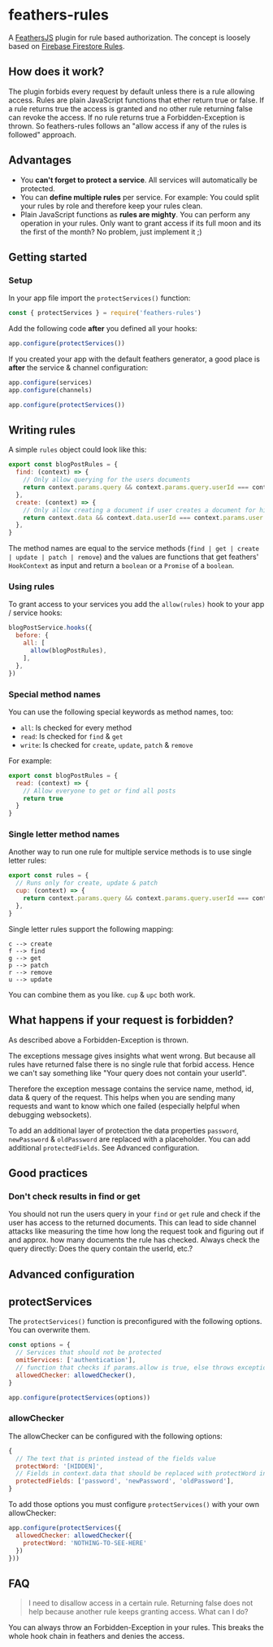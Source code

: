 # feathers-rules

A [FeathersJS](https://feathersjs.com) plugin for rule based authorization.
The concept is loosely based on [Firebase Firestore Rules](https://firebase.google.com/docs/firestore/security/get-started). 


## How does it work?

The plugin forbids every request by default unless there is a rule allowing access.
Rules are plain JavaScript functions that ether return true or false.
If a rule returns true the access is granted and no other rule returning false can revoke the access.
If no rule returns true a Forbidden-Exception is thrown.
So feathers-rules follows an "allow access if any of the rules is followed" approach.


## Advantages
* You **can't forget to protect a service**.
All services will automatically be protected.
* You can **define multiple rules** per service.
For example: You could split your rules by role and therefore keep your rules clean.
* Plain JavaScript functions as **rules are mighty**.
You can perform any operation in your rules.
Only want to grant access if its full moon and its the first of the month?
No problem, just implement it ;)


## Getting started


### Setup

In your app file import the `protectServices()` function:

```js
const { protectServices } = require('feathers-rules')
```

Add the following code **after** you defined all your hooks:

```js
app.configure(protectServices())
```

If you created your app with the default feathers generator, a good place is **after** the service & channel configuration:

```js
app.configure(services)
app.configure(channels)

app.configure(protectServices())
```


## Writing rules

A simple `rules` object could look like this:

```js
export const blogPostRules = {
  find: (context) => {
    // Only allow querying for the users documents
    return context.params.query && context.params.query.userId === context.params.user._id
  },
  create: (context) => {
    // Only allow creating a document if user creates a document for him-/herself
    return context.data && context.data.userId === context.params.user._id
  },
}
```

The method names are equal to the service methods (`find | get | create | update | patch | remove`) and the values are functions that get feathers' `HookContext` as input and return a `boolean` or a `Promise` of a `boolean`.


### Using rules

To grant access to your services you add the `allow(rules)` hook to your app / service hooks:

```js
blogPostService.hooks({
  before: {
    all: [
      allow(blogPostRules),
    ],
  },
})
```


### Special method names

You can use the following special keywords as method names, too:
* `all`: Is checked for every method
* `read`: Is checked for `find` & `get`
* `write`: Is checked for `create`, `update`, `patch` & `remove`

For example:

```js
export const blogPostRules = {
  read: (context) => {
    // Allow everyone to get or find all posts
    return true
  }
}
```


### Single letter method names

Another way to run one rule for multiple service methods is to use single letter rules:

```js
export const rules = {
  // Runs only for create, update & patch
  cup: (context) => {
    return context.params.query && context.params.query.userId === context.params.user
  },
}
```

Single letter rules support the following mapping:

```
c --> create
f --> find
g --> get
p --> patch
r --> remove
u --> update
```

You can combine them as you like. `cup` & `upc` both work.

## What happens if your request is forbidden?

As described above a Forbidden-Exception is thrown.

The exceptions message gives insights what went wrong.
But because all rules have returned false there is no single rule that forbid access.
Hence we can't say something like "Your query does not contain your userId".

Therefore the exception message contains the service name, method, id, data & query of the request.
This helps when you are sending many requests and want to know which one failed (especially helpful when debugging websockets).

To add an additional layer of protection the data properties `password`, `newPassword` & `oldPassword` are replaced with a placeholder.
You can add additional `protectedFields`. See Advanced configuration.


## Good practices

### Don't check results in find or get

You should not run the users query in your `find` or `get` rule and check if the user has access to the returned documents.
This can lead to side channel attacks like measuring the time how long the request took and figuring out if and approx. how many documents the rule has checked.
Always check the query directly: Does the query contain the userId, etc.?


## Advanced configuration

## protectServices

The `protectServices()` function is preconfigured with the following options. 
You can overwrite them.

```js
const options = {
  // Services that should not be protected
  omitServices: ['authentication'],
  // function that checks if params.allow is true, else throws exception
  allowedChecker: allowedChecker(),
}

app.configure(protectServices(options))
```

### allowChecker

The allowChecker can be configured with the following options:

```js
{
  // The text that is printed instead of the fields value
  protectWord: '[HIDDEN]',
  // Fields in context.data that should be replaced with protectWord in the exception message
  protectedFields: ['password', 'newPassword', 'oldPassword'],
}
```

To add those options you must configure `protectServices()` with your own allowChecker:

```js
app.configure(protectServices({
  allowedChecker: allowedChecker({
    protectWord: 'NOTHING-TO-SEE-HERE'
  })
}))
```

## FAQ

> I need to disallow access in a certain rule.
Returning false does not help because another rule keeps granting access.
What can I do?

You can always throw an Forbidden-Exception in your rules.
This breaks the whole hook chain in feathers and denies the access.